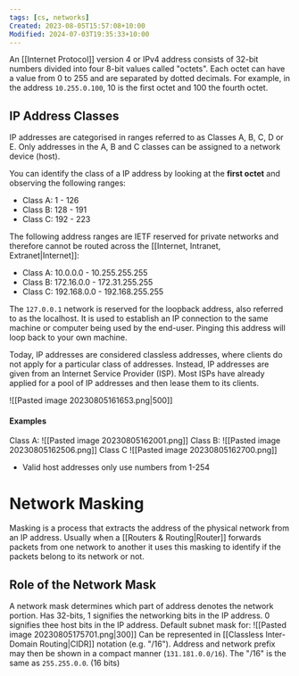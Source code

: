```yaml
---
tags: [cs, networks]
Created: 2023-08-05T15:57:08+10:00
Modified: 2024-07-03T19:35:33+10:00
---
```

An [[Internet Protocol]] version 4 or IPv4 address consists of 32-bit numbers divided into four 8-bit values called "octets". Each octet can have a value from 0 to 255 and are separated by dotted decimals. For example, in the address `10.255.0.100`, 10 is the first octet and 100 the fourth octet.

## IP Address Classes
IP addresses are categorised in ranges referred to as Classes A, B, C, D or E. Only addresses in the A, B and C classes can be assigned to a network device (host). 

You can identify the class of a IP address by looking at the **first octet** and observing the following ranges:
- Class A: 1 - 126 
- Class B: 128 - 191
- Class C: 192 - 223

The following address ranges are IETF reserved for private networks and therefore cannot be routed across the [[Internet, Intranet, Extranet|Internet]]:
- Class A: 10.0.0.0 - 10.255.255.255
- Class B: 172.16.0.0 - 172.31.255.255
- Class C: 192.168.0.0 - 192.168.255.255

The `127.0.0.1` network is reserved for the loopback address, also referred to as the localhost. It is used to establish an IP connection to the same machine or computer being used by the end-user. Pinging this address will loop back to your own machine.

Today, IP addresses are considered classless addresses, where clients do not apply for a particular class of addresses. Instead, IP addresses are given from an Internet Service Provider (ISP). Most ISPs have already applied for a pool of IP addresses and then lease them to its clients.

![[Pasted image 20230805161653.png|500]]
#### Examples
Class A:
![[Pasted image 20230805162001.png]]
Class B:
![[Pasted image 20230805162506.png]]
Class C
![[Pasted image 20230805162700.png]]

- Valid host addresses only use numbers from 1-254

# Network Masking
Masking is a process that extracts the address of the physical network from an IP address. Usually when a [[Routers & Routing|Router]] forwards packets from one network to another it uses this masking to identify if the packets belong to its network or not.
## Role of the Network Mask
A network mask determines which part of address denotes the network portion. Has 32-bits, 1 signifies the networking bits in the IP address. 0 signifies thee host bits in the IP address.
Default subnet mask for:
![[Pasted image 20230805175701.png|300]]
Can be represented in [[Classless Inter-Domain Routing|CIDR]] notation (e.g. "/16"). Address and network prefix may then be shown in a compact manner (`131.181.0.0/16`). The "/16" is the same as `255.255.0.0`. (16 bits)